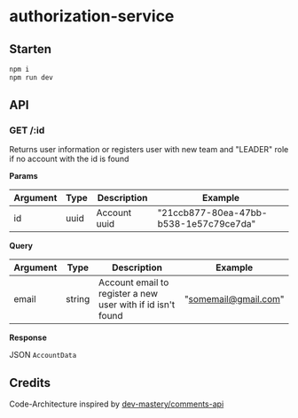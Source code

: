 # authorization-service

## Starten

```bash
npm i
npm run dev
```

## API

### GET /:id

Returns user information or registers user with new team and "LEADER" role if no account with the id is found

**Params**

| Argument | Type | Description  | Example                                |
| -------- | ---- | ------------ | -------------------------------------- |
| id       | uuid | Account uuid | "21ccb877-80ea-47bb-b538-1e57c79ce7da" |

**Query**

| Argument | Type   | Description                                                 | Example              |
| -------- | ------ | ----------------------------------------------------------- | -------------------- |
| email    | string | Account email to register a new user with if id isn't found | "somemail@gmail.com" |

**Response**

JSON `AccountData`

## Credits

Code-Architecture inspired by [dev-mastery/comments-api](https://github.com/dev-mastery/comments-api)
